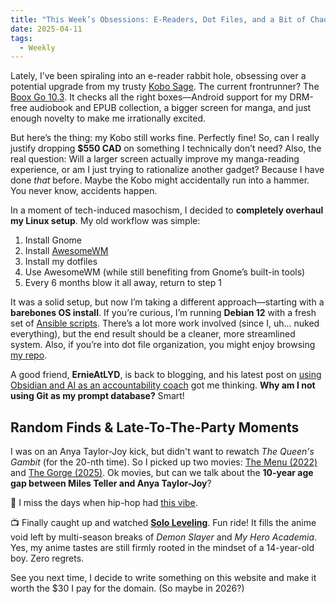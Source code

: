 ```yaml
---
title: "This Week’s Obsessions: E-Readers, Dot Files, and a Bit of Chaos"
date: 2025-04-11
tags:
  - Weekly
---
```


Lately, I’ve been spiraling into an e-reader rabbit hole, obsessing over a potential upgrade from my trusty [Kobo Sage](https://ca.kobobooks.com/products/kobo-sage). The current frontrunner? The [Boox Go 10.3](https://shop.boox.com/products/go103). It checks all the right boxes—Android support for my DRM-free audiobook and EPUB collection, a bigger screen for manga, and just enough novelty to make me irrationally excited. 

But here’s the thing: my Kobo still works fine. Perfectly fine! So, can I really justify dropping **$550 CAD** on something I technically don’t need? Also, the real question: Will a larger screen actually improve my manga-reading experience, or am I just trying to rationalize another gadget? Because I have done _that_ before. Maybe the Kobo might accidentally run into a hammer. You never know, accidents happen.

In a moment of tech-induced masochism, I decided to **completely overhaul my Linux setup**. My old workflow was simple: 

1. Install Gnome 
2. Install [AwesomeWM ](https://awesomewm.org/)
3. Install my dotfiles
4. Use AwesomeWM (while still benefiting from Gnome’s built-in tools)
5. Every 6 months blow it all away, return to step 1

It was a solid setup, but now I’m taking a different approach—starting with a **barebones OS install**. If you’re curious, I’m running **Debian 12** with a fresh set of [Ansible scripts](https://github.com/rsmacapinlac/workstation-builder). There’s a lot more work involved (since I, uh… nuked everything), but the end result should be a cleaner, more streamlined system. Also, if you’re into dot file organization, you might enjoy browsing [my repo](https://github.com/rsmacapinlac/dots). 

A good friend, **ErnieAtLYD**, is back to blogging, and his latest post on [using Obsidian and AI as an accountability coach](https://littleyellowdifferent.substack.com/p/how-i-avoid-being-an-overall-terrible) got me thinking. **Why am I not using Git as my prompt database?** Smart!

## Random Finds & Late-To-The-Party Moments  

I was on an Anya Taylor-Joy kick, but didn't want to rewatch *The Queen's Gambit* (for the 20-nth time). So I picked up two movies: [The Menu (2022)](https://en.wikipedia.org/wiki/The_Menu_(2022_film)) and [The Gorge (2025)](https://en.wikipedia.org/wiki/The_Gorge_(film)). Ok movies, but can we talk about the **10-year age gap between Miles Teller and Anya Taylor-Joy**? 

🎵 I miss the days when hip-hop had [this vibe](https://youtu.be/-91vymvIH0c?si=50iZc40prHCWy0Cg&t=259).

📺 Finally caught up and watched **[Solo Leveling](https://en.wikipedia.org/wiki/Solo_Leveling_season_1)**. Fun ride! It fills the anime void left by multi-season breaks of *Demon Slayer* and *My Hero Academia*. Yes, my anime tastes are still firmly rooted in the mindset of a 14-year-old boy. Zero regrets.

See you next time, I decide to write something on this website and make it worth the $30 I pay for the domain. (So maybe in 2026?)
